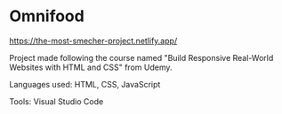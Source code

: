 # Omnifood

https://the-most-smecher-project.netlify.app/

Project made following the course named "Build Responsive Real-World Websites with HTML and CSS" from Udemy.

Languages used: HTML, CSS, JavaScript

Tools: Visual Studio Code

